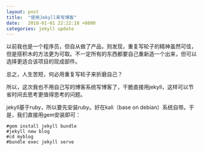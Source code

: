 ```yaml
---
layout: post
title:  "使用Jekyll来写博客"
date:   2018-01-01 22:22:18 +0800
categories: jekyll update
---
```


以前我也是一个程序员，但自从做了产品，则发现，重复写轮子的精神虽然可佳，但是搭积木的方法更为可取。不一定所有的东西都要自己重新造一个出来，但可以选择更适合该项目的现成部件。

总之，人生苦短，何必用重复写轮子来折磨自己？

所以，这次我也不用自己写的博客系统写博客了，干脆直接用jekyll，这样可以节省时间去思考更值得思考的问题。

jekyll基于ruby，所以要先安装ruby。好在kali（base on debian）系统自带。于是，我们直接用gem安装即可：
```
#gem install jekyll bundle
#jekyll new blog
#cd myblog
#bundle exec jekyll serve
```
